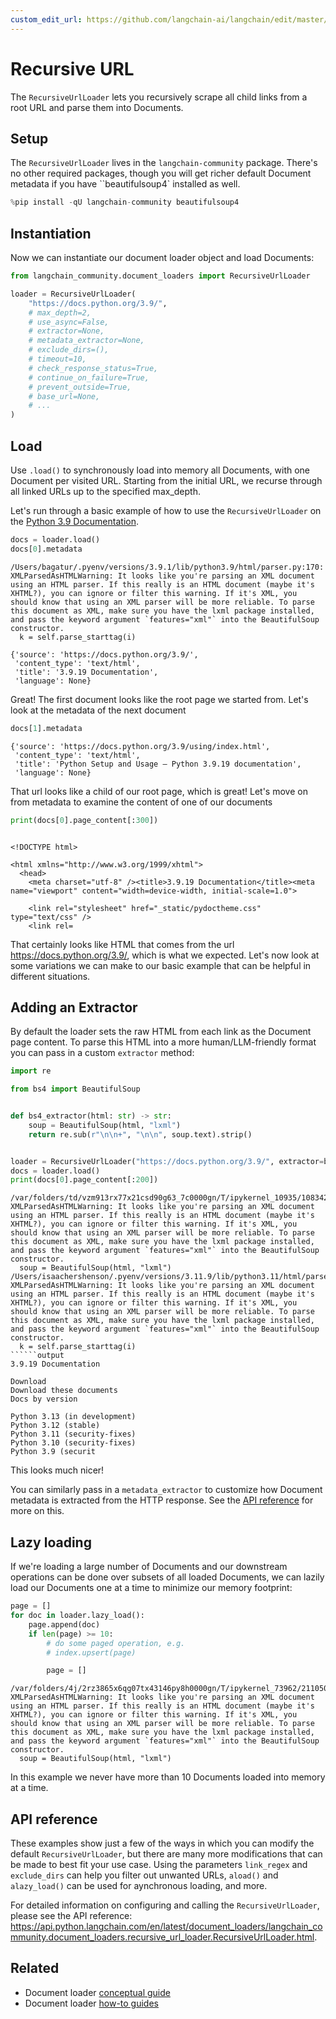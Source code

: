 ```yaml
---
custom_edit_url: https://github.com/langchain-ai/langchain/edit/master/docs/docs/integrations/document_loaders/recursive_url.ipynb
---
```

# Recursive URL

The `RecursiveUrlLoader` lets you recursively scrape all child links from a root URL and parse them into Documents.

## Setup

The `RecursiveUrlLoader` lives in the `langchain-community` package. There's no other required packages, though you will get richer default Document metadata if you have ``beautifulsoup4` installed as well.


```python
%pip install -qU langchain-community beautifulsoup4
```

## Instantiation

Now we can instantiate our document loader object and load Documents:


```python
from langchain_community.document_loaders import RecursiveUrlLoader

loader = RecursiveUrlLoader(
    "https://docs.python.org/3.9/",
    # max_depth=2,
    # use_async=False,
    # extractor=None,
    # metadata_extractor=None,
    # exclude_dirs=(),
    # timeout=10,
    # check_response_status=True,
    # continue_on_failure=True,
    # prevent_outside=True,
    # base_url=None,
    # ...
)
```

## Load

Use ``.load()`` to synchronously load into memory all Documents, with one
Document per visited URL. Starting from the initial URL, we recurse through
all linked URLs up to the specified max_depth.

Let's run through a basic example of how to use the `RecursiveUrlLoader` on the [Python 3.9 Documentation](https://docs.python.org/3.9/).


```python
docs = loader.load()
docs[0].metadata
```
```output
/Users/bagatur/.pyenv/versions/3.9.1/lib/python3.9/html/parser.py:170: XMLParsedAsHTMLWarning: It looks like you're parsing an XML document using an HTML parser. If this really is an HTML document (maybe it's XHTML?), you can ignore or filter this warning. If it's XML, you should know that using an XML parser will be more reliable. To parse this document as XML, make sure you have the lxml package installed, and pass the keyword argument `features="xml"` into the BeautifulSoup constructor.
  k = self.parse_starttag(i)
```


```output
{'source': 'https://docs.python.org/3.9/',
 'content_type': 'text/html',
 'title': '3.9.19 Documentation',
 'language': None}
```


Great! The first document looks like the root page we started from. Let's look at the metadata of the next document


```python
docs[1].metadata
```



```output
{'source': 'https://docs.python.org/3.9/using/index.html',
 'content_type': 'text/html',
 'title': 'Python Setup and Usage — Python 3.9.19 documentation',
 'language': None}
```


That url looks like a child of our root page, which is great! Let's move on from metadata to examine the content of one of our documents


```python
print(docs[0].page_content[:300])
```
```output

<!DOCTYPE html>

<html xmlns="http://www.w3.org/1999/xhtml">
  <head>
    <meta charset="utf-8" /><title>3.9.19 Documentation</title><meta name="viewport" content="width=device-width, initial-scale=1.0">
    
    <link rel="stylesheet" href="_static/pydoctheme.css" type="text/css" />
    <link rel=
```
That certainly looks like HTML that comes from the url https://docs.python.org/3.9/, which is what we expected. Let's now look at some variations we can make to our basic example that can be helpful in different situations. 

## Adding an Extractor

By default the loader sets the raw HTML from each link as the Document page content. To parse this HTML into a more human/LLM-friendly format you can pass in a custom ``extractor`` method:


```python
import re

from bs4 import BeautifulSoup


def bs4_extractor(html: str) -> str:
    soup = BeautifulSoup(html, "lxml")
    return re.sub(r"\n\n+", "\n\n", soup.text).strip()


loader = RecursiveUrlLoader("https://docs.python.org/3.9/", extractor=bs4_extractor)
docs = loader.load()
print(docs[0].page_content[:200])
```
```output
/var/folders/td/vzm913rx77x21csd90g63_7c0000gn/T/ipykernel_10935/1083427287.py:6: XMLParsedAsHTMLWarning: It looks like you're parsing an XML document using an HTML parser. If this really is an HTML document (maybe it's XHTML?), you can ignore or filter this warning. If it's XML, you should know that using an XML parser will be more reliable. To parse this document as XML, make sure you have the lxml package installed, and pass the keyword argument `features="xml"` into the BeautifulSoup constructor.
  soup = BeautifulSoup(html, "lxml")
/Users/isaachershenson/.pyenv/versions/3.11.9/lib/python3.11/html/parser.py:170: XMLParsedAsHTMLWarning: It looks like you're parsing an XML document using an HTML parser. If this really is an HTML document (maybe it's XHTML?), you can ignore or filter this warning. If it's XML, you should know that using an XML parser will be more reliable. To parse this document as XML, make sure you have the lxml package installed, and pass the keyword argument `features="xml"` into the BeautifulSoup constructor.
  k = self.parse_starttag(i)
``````output
3.9.19 Documentation

Download
Download these documents
Docs by version

Python 3.13 (in development)
Python 3.12 (stable)
Python 3.11 (security-fixes)
Python 3.10 (security-fixes)
Python 3.9 (securit
```
This looks much nicer!

You can similarly pass in a `metadata_extractor` to customize how Document metadata is extracted from the HTTP response. See the [API reference](https://api.python.langchain.com/en/latest/document_loaders/langchain_community.document_loaders.recursive_url_loader.RecursiveUrlLoader.html) for more on this.

## Lazy loading

If we're loading a  large number of Documents and our downstream operations can be done over subsets of all loaded Documents, we can lazily load our Documents one at a time to minimize our memory footprint:


```python
page = []
for doc in loader.lazy_load():
    page.append(doc)
    if len(page) >= 10:
        # do some paged operation, e.g.
        # index.upsert(page)

        page = []
```
```output
/var/folders/4j/2rz3865x6qg07tx43146py8h0000gn/T/ipykernel_73962/2110507528.py:6: XMLParsedAsHTMLWarning: It looks like you're parsing an XML document using an HTML parser. If this really is an HTML document (maybe it's XHTML?), you can ignore or filter this warning. If it's XML, you should know that using an XML parser will be more reliable. To parse this document as XML, make sure you have the lxml package installed, and pass the keyword argument `features="xml"` into the BeautifulSoup constructor.
  soup = BeautifulSoup(html, "lxml")
```
In this example we never have more than 10 Documents loaded into memory at a time.

## API reference

These examples show just a few of the ways in which you can modify the default `RecursiveUrlLoader`, but there are many more modifications that can be made to best fit your use case. Using the parameters `link_regex` and `exclude_dirs` can help you filter out unwanted URLs, `aload()` and `alazy_load()` can be used for aynchronous loading, and more.

For detailed information on configuring and calling the ``RecursiveUrlLoader``, please see the API reference: https://api.python.langchain.com/en/latest/document_loaders/langchain_community.document_loaders.recursive_url_loader.RecursiveUrlLoader.html.


## Related

- Document loader [conceptual guide](/docs/concepts/#document-loaders)
- Document loader [how-to guides](/docs/how_to/#document-loaders)
